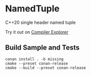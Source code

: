 # NamedTuple
C++20 single header named tuple

Try it out on [Compiler Explorer](https://godbolt.org/z/x3hPYjzGd)

## Build Sample and Tests

```shell
conan install . -b missing
cmake --preset conan-release
cmake --build --preset conan-release
```
